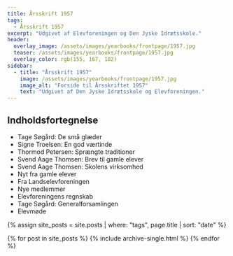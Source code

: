 ```yaml
---
title: Årsskrift 1957
tags:
  - Årsskrift 1957
excerpt: "Udgivet af Elevforeningen og Den Jyske Idrætsskole."
header:
  overlay_image: /assets/images/yearbooks/frontpage/1957.jpg
  teaser: /assets/images/yearbooks/frontpage/1957.jpg
  overlay_color: rgb(155, 167, 102)
sidebar:
  - title: "Årsskrift 1957"
    image: /assets/images/yearbooks/frontpage/1957.jpg
    image_alt: "Forside til Årsskriftet 1957"
    text: "Udgivet af Den Jyske Idrætsskole og Elevforeningen."
---
```


## Indholdsfortegnelse

- Tage Søgård: De små glæder
- Signe Troelsen: En god værtinde
- Thormod Petersen: Sprængte traditioner
- Svend Aage Thomsen: Brev til gamle elever
- Svend Aage Thomsen: Skolens virksomhed
- Nyt fra gamle elever
- Fra Landselevforeningen
- Nye medlemmer
- Elevforeningens regnskab
- Tage Søgård: Generalforsamlingen
- Elevmøde

{% assign site_posts = site.posts | where: "tags", page.title | sort: "date" %}

<div class="grid__wrapper">
  {% for post in site_posts %}
    {% include archive-single.html %}
  {% endfor %}
</div>
